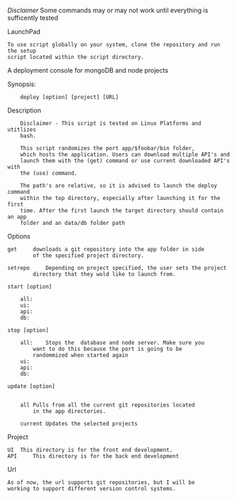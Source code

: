 *Disclaimer*
Some commands may or may not work until everything is sufficently tested

LaunchPad

~~~~~~~~~~~~~~~~~~~~~~~~~~~~~~~~~~~~~~~~~~~~~~~~~~~~~~~~~~~~~~~~~~~~~~~~~~~~~~
To use script globally on your system, clone the repository and run the setup
script located within the script directory.
~~~~~~~~~~~~~~~~~~~~~~~~~~~~~~~~~~~~~~~~~~~~~~~~~~~~~~~~~~~~~~~~~~~~~~~~~~~~~~

A deployment console for mongoDB and node projects


Synopsis:	

		deploy [option] [project] [URL]


Description

		Disclaimer - This script is tested on Linux Platforms and utitlizes
		bash.

		This script randomizes the port app/$foobar/bin folder, 
		which hosts the application. Users can download multiple API's and
		launch them with the (get) command or use current downloaded API's with
		the (use) command.

		The path's are relative, so it is advised to launch the deploy command
		within the top directory, especially after launching it for the first
		time. After the first launch the target directory should contain an app
		folder and an data/db folder path

Options

	get		downloads a git repository into the app folder in side 
			of the specified project directory. 

	setrepo		Depending on project specified, the user sets the project
			directory that they wold like to launch from. 

	start [option]

		all:
		ui:
		api:
		db:

	stop [option]

		all: 	Stops the  database and node server. Make sure you 
			want to do this because the port is going to be 
			randommized when started again
		ui:
		api:
		db:
        
    update [option]
    

       	all	Pulls from all the current git repositories located 
       		in the app directories.

       	current Updates the selected projects

Project

	UI 	This directory is for the front end development.
	API 	This directory is for the back end development

Url

	As of now, the url supports git repositories, but I will be 
	working to support different version control systems. 
